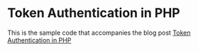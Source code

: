 # Token Authentication in PHP

This is the sample code that accompanies the blog post [Token Authentication in PHP
](https://developer.okta.com/blog/2019/05/07/php-token-authentication-jwt-oauth2-openid-connect)
